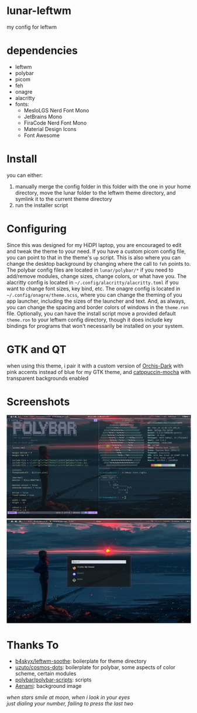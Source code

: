 # lunar-leftwm
my config for leftwm

# dependencies
* leftwm
* polybar
* picom
* feh
* onagre
* alacritty
* fonts:
    * MesloLGS Nerd Font Mono
    * JetBrains Mono
    * FiraCode Nerd Font Mono
    * Material Design Icons
    * Font Awesome




# Install
you can either:
1. manually merge the config folder in this folder with the one in your home directory, move the lunar folder to the leftwm theme directory, and symlink it to the current theme directory
2. run the installer script

# Configuring

Since this was designed for my HiDPI laptop, you are encouraged to edit and tweak the theme to your need. If you have a custom picom config file, you can point to that in the theme's ```up``` script. This is also where you can change the desktop background by changing where the call to ```feh``` points to. The polybar config files are located in ```lunar/polybar/*``` if you need to add/remove modules, change sizes, change colors, or what have you. The alacritty config is located in ```~/.config/alacritty/alacritty.toml``` if you want to change font sizes, key bind, etc. The onagre config is located in ```~/.config/onagre/theme.scss```, where you can change the theming of you app launcher, including the sizes of the launcher and text. And, as always, you can change the spacing and border colors of windows in the ```theme.ron``` file. Optionally, you can have the install script move a provided default ```theme.ron``` to your  leftwm config directory, though it does include key bindings for programs that won't necessarily be installed on your system.

# GTK and QT

when using this theme, i pair it with a custom version of [Orchis-Dark](https://github.com/vinceliuice/Orchis-theme) with pink accents instead of blue for my GTK theme, and [catppuccin-mocha](https://github.com/catppuccin/qt5ct) with transparent backgrounds enabled





# Screenshots

![full screenshot](https://github.com/Silicasandwhich/lunar-leftwm/blob/solar/screenshots/solar.png?raw=true)
![onagre](https://github.com/Silicasandwhich/lunar-leftwm/blob/solar/screenshots/onagre.png?raw=true)

# Thanks To
* [b4skyx/leftwm-soothe](https://github.com/b4skyx/leftwm-soothe): boilerplate for theme directory
* [uzuto/cosmos-dots](https://github.com/uzuto/cosmos-dots): boilerplate for polybar, some aspects of color scheme, certain modules
* [polybar/polybar-scripts](https://github.com/polybar/polybar-scripts): scripts
* [Aenami](https://displate.com/displate/4392170): background image

*when stars smile at moon, when i look in your eyes* \
*just dialing your number, failing to press the last two*
